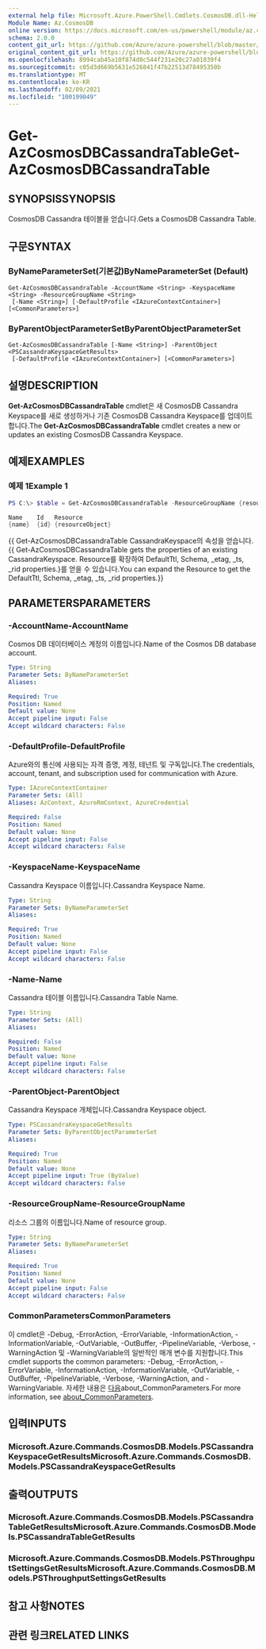 ```yaml
---
external help file: Microsoft.Azure.PowerShell.Cmdlets.CosmosDB.dll-Help.xml
Module Name: Az.CosmosDB
online version: https://docs.microsoft.com/en-us/powershell/module/az.cosmosdb/get-azcosmosdbcassandratable
schema: 2.0.0
content_git_url: https://github.com/Azure/azure-powershell/blob/master/src/CosmosDB/CosmosDB/help/Get-AzCosmosDBCassandraTable.md
original_content_git_url: https://github.com/Azure/azure-powershell/blob/master/src/CosmosDB/CosmosDB/help/Get-AzCosmosDBCassandraTable.md
ms.openlocfilehash: 8994cab45a10f874d0c544f231e20c27a01039f4
ms.sourcegitcommit: c05d3d669b5631e526841f47b22513d78495350b
ms.translationtype: MT
ms.contentlocale: ko-KR
ms.lasthandoff: 02/09/2021
ms.locfileid: "100199049"
---
```

# <span data-ttu-id="9c2ec-101">Get-AzCosmosDBCassandraTable</span><span class="sxs-lookup"><span data-stu-id="9c2ec-101">Get-AzCosmosDBCassandraTable</span></span>

## <span data-ttu-id="9c2ec-102">SYNOPSIS</span><span class="sxs-lookup"><span data-stu-id="9c2ec-102">SYNOPSIS</span></span>
<span data-ttu-id="9c2ec-103">CosmosDB Cassandra 테이블을 얻습니다.</span><span class="sxs-lookup"><span data-stu-id="9c2ec-103">Gets a CosmosDB Cassandra Table.</span></span>

## <span data-ttu-id="9c2ec-104">구문</span><span class="sxs-lookup"><span data-stu-id="9c2ec-104">SYNTAX</span></span>

### <span data-ttu-id="9c2ec-105">ByNameParameterSet(기본값)</span><span class="sxs-lookup"><span data-stu-id="9c2ec-105">ByNameParameterSet (Default)</span></span>
```
Get-AzCosmosDBCassandraTable -AccountName <String> -KeyspaceName <String> -ResourceGroupName <String>
 [-Name <String>] [-DefaultProfile <IAzureContextContainer>] [<CommonParameters>]
```

### <span data-ttu-id="9c2ec-106">ByParentObjectParameterSet</span><span class="sxs-lookup"><span data-stu-id="9c2ec-106">ByParentObjectParameterSet</span></span>
```
Get-AzCosmosDBCassandraTable [-Name <String>] -ParentObject <PSCassandraKeyspaceGetResults>
 [-DefaultProfile <IAzureContextContainer>] [<CommonParameters>]
```

## <span data-ttu-id="9c2ec-107">설명</span><span class="sxs-lookup"><span data-stu-id="9c2ec-107">DESCRIPTION</span></span>
<span data-ttu-id="9c2ec-108">**Get-AzCosmosDBCassandraTable** cmdlet은 새 CosmosDB Cassandra Keyspace를 새로 생성하거나 기존 CosmosDB Cassandra Keyspace를 업데이트합니다.</span><span class="sxs-lookup"><span data-stu-id="9c2ec-108">The **Get-AzCosmosDBCassandraTable** cmdlet creates a new or updates an existing CosmosDB Cassandra Keyspace.</span></span>

## <span data-ttu-id="9c2ec-109">예제</span><span class="sxs-lookup"><span data-stu-id="9c2ec-109">EXAMPLES</span></span>

### <span data-ttu-id="9c2ec-110">예제 1</span><span class="sxs-lookup"><span data-stu-id="9c2ec-110">Example 1</span></span>
```powershell
PS C:\> $table = Get-AzCosmosDBCassandraTable -ResourceGroupName {resourceGroupName} -AccountName {accountName} -Keyspace {keyspaceName} -Name {name}

Name    Id   Resource
{name}  {id} {resourceObject}
```

<span data-ttu-id="9c2ec-111">{{ Get-AzCosmosDBCassandraTable CassandraKeyspace의 속성을 얻습니다.</span><span class="sxs-lookup"><span data-stu-id="9c2ec-111">{{ Get-AzCosmosDBCassandraTable gets the properties of an existing CassandraKeyspace.</span></span> <span data-ttu-id="9c2ec-112">Resource를 확장하여 DefaultTtl, Schema, _etag, _ts, _rid properties.}를 얻을 수 있습니다.</span><span class="sxs-lookup"><span data-stu-id="9c2ec-112">You can expand the Resource to get the DefaultTtl, Schema, _etag, _ts, _rid properties.}}</span></span>

## <span data-ttu-id="9c2ec-113">PARAMETERS</span><span class="sxs-lookup"><span data-stu-id="9c2ec-113">PARAMETERS</span></span>

### <span data-ttu-id="9c2ec-114">-AccountName</span><span class="sxs-lookup"><span data-stu-id="9c2ec-114">-AccountName</span></span>
<span data-ttu-id="9c2ec-115">Cosmos DB 데이터베이스 계정의 이름입니다.</span><span class="sxs-lookup"><span data-stu-id="9c2ec-115">Name of the Cosmos DB database account.</span></span>

```yaml
Type: String
Parameter Sets: ByNameParameterSet
Aliases:

Required: True
Position: Named
Default value: None
Accept pipeline input: False
Accept wildcard characters: False
```

### <span data-ttu-id="9c2ec-116">-DefaultProfile</span><span class="sxs-lookup"><span data-stu-id="9c2ec-116">-DefaultProfile</span></span>
<span data-ttu-id="9c2ec-117">Azure와의 통신에 사용되는 자격 증명, 계정, 테넌트 및 구독입니다.</span><span class="sxs-lookup"><span data-stu-id="9c2ec-117">The credentials, account, tenant, and subscription used for communication with Azure.</span></span>

```yaml
Type: IAzureContextContainer
Parameter Sets: (All)
Aliases: AzContext, AzureRmContext, AzureCredential

Required: False
Position: Named
Default value: None
Accept pipeline input: False
Accept wildcard characters: False
```

### <span data-ttu-id="9c2ec-118">-KeyspaceName</span><span class="sxs-lookup"><span data-stu-id="9c2ec-118">-KeyspaceName</span></span>
<span data-ttu-id="9c2ec-119">Cassandra Keyspace 이름입니다.</span><span class="sxs-lookup"><span data-stu-id="9c2ec-119">Cassandra Keyspace Name.</span></span>

```yaml
Type: String
Parameter Sets: ByNameParameterSet
Aliases:

Required: True
Position: Named
Default value: None
Accept pipeline input: False
Accept wildcard characters: False
```

### <span data-ttu-id="9c2ec-120">-Name</span><span class="sxs-lookup"><span data-stu-id="9c2ec-120">-Name</span></span>
<span data-ttu-id="9c2ec-121">Cassandra 테이블 이름입니다.</span><span class="sxs-lookup"><span data-stu-id="9c2ec-121">Cassandra Table Name.</span></span>

```yaml
Type: String
Parameter Sets: (All)
Aliases:

Required: False
Position: Named
Default value: None
Accept pipeline input: False
Accept wildcard characters: False
```

### <span data-ttu-id="9c2ec-122">-ParentObject</span><span class="sxs-lookup"><span data-stu-id="9c2ec-122">-ParentObject</span></span>
<span data-ttu-id="9c2ec-123">Cassandra Keyspace 개체입니다.</span><span class="sxs-lookup"><span data-stu-id="9c2ec-123">Cassandra Keyspace object.</span></span>

```yaml
Type: PSCassandraKeyspaceGetResults
Parameter Sets: ByParentObjectParameterSet
Aliases:

Required: True
Position: Named
Default value: None
Accept pipeline input: True (ByValue)
Accept wildcard characters: False
```

### <span data-ttu-id="9c2ec-124">-ResourceGroupName</span><span class="sxs-lookup"><span data-stu-id="9c2ec-124">-ResourceGroupName</span></span>
<span data-ttu-id="9c2ec-125">리소스 그룹의 이름입니다.</span><span class="sxs-lookup"><span data-stu-id="9c2ec-125">Name of resource group.</span></span>

```yaml
Type: String
Parameter Sets: ByNameParameterSet
Aliases:

Required: True
Position: Named
Default value: None
Accept pipeline input: False
Accept wildcard characters: False
```

### <span data-ttu-id="9c2ec-126">CommonParameters</span><span class="sxs-lookup"><span data-stu-id="9c2ec-126">CommonParameters</span></span>
<span data-ttu-id="9c2ec-127">이 cmdlet은 -Debug, -ErrorAction, -ErrorVariable, -InformationAction, -InformationVariable, -OutVariable, -OutBuffer, -PipelineVariable, -Verbose, -WarningAction 및 -WarningVariable의 일반적인 매개 변수를 지원합니다.</span><span class="sxs-lookup"><span data-stu-id="9c2ec-127">This cmdlet supports the common parameters: -Debug, -ErrorAction, -ErrorVariable, -InformationAction, -InformationVariable, -OutVariable, -OutBuffer, -PipelineVariable, -Verbose, -WarningAction, and -WarningVariable.</span></span> <span data-ttu-id="9c2ec-128">자세한 내용은 [다음](http://go.microsoft.com/fwlink/?LinkID=113216)about_CommonParameters.</span><span class="sxs-lookup"><span data-stu-id="9c2ec-128">For more information, see [about_CommonParameters](http://go.microsoft.com/fwlink/?LinkID=113216).</span></span>

## <span data-ttu-id="9c2ec-129">입력</span><span class="sxs-lookup"><span data-stu-id="9c2ec-129">INPUTS</span></span>

### <span data-ttu-id="9c2ec-130">Microsoft.Azure.Commands.CosmosDB.Models.PSCassandraKeyspaceGetResults</span><span class="sxs-lookup"><span data-stu-id="9c2ec-130">Microsoft.Azure.Commands.CosmosDB.Models.PSCassandraKeyspaceGetResults</span></span>

## <span data-ttu-id="9c2ec-131">출력</span><span class="sxs-lookup"><span data-stu-id="9c2ec-131">OUTPUTS</span></span>

### <span data-ttu-id="9c2ec-132">Microsoft.Azure.Commands.CosmosDB.Models.PSCassandraTableGetResults</span><span class="sxs-lookup"><span data-stu-id="9c2ec-132">Microsoft.Azure.Commands.CosmosDB.Models.PSCassandraTableGetResults</span></span>

### <span data-ttu-id="9c2ec-133">Microsoft.Azure.Commands.CosmosDB.Models.PSThroughputSettingsGetResults</span><span class="sxs-lookup"><span data-stu-id="9c2ec-133">Microsoft.Azure.Commands.CosmosDB.Models.PSThroughputSettingsGetResults</span></span>

## <span data-ttu-id="9c2ec-134">참고 사항</span><span class="sxs-lookup"><span data-stu-id="9c2ec-134">NOTES</span></span>

## <span data-ttu-id="9c2ec-135">관련 링크</span><span class="sxs-lookup"><span data-stu-id="9c2ec-135">RELATED LINKS</span></span>
